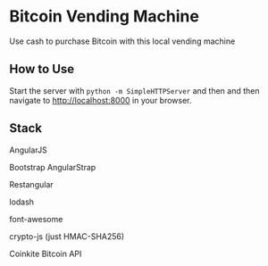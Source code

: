 # Bitcoin Vending Machine
Use cash to purchase Bitcoin with this local vending machine


## How to Use

Start the server with ```python -m SimpleHTTPServer``` and then and then navigate to <http://localhost:8000> in your browser.


## Stack

AngularJS

Bootstrap
AngularStrap

Restangular 

lodash 

font-awesome 

crypto-js (just HMAC-SHA256)

Coinkite Bitcoin API



